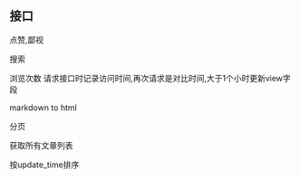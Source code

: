 ## 接口

点赞,鄙视

搜索

浏览次数
请求接口时记录访问时间,再次请求是对比时间,大于1个小时更新view字段

markdown to html

分页

获取所有文章列表

按update_time排序

